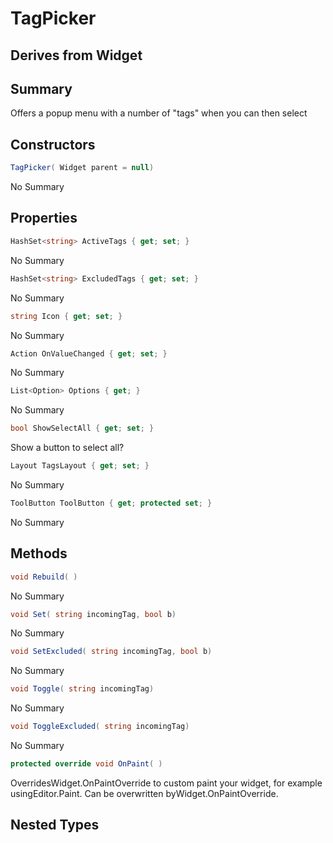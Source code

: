 # TagPicker

## Derives from Widget

## Summary

Offers a popup menu with a number of "tags" when you can then select
## Constructors

```c#
TagPicker( Widget parent = null) 
```
No Summary
## Properties

```c#
HashSet<string> ActiveTags { get; set; } 
```
No Summary
```c#
HashSet<string> ExcludedTags { get; set; } 
```
No Summary
```c#
string Icon { get; set; } 
```
No Summary
```c#
Action OnValueChanged { get; set; } 
```
No Summary
```c#
List<Option> Options { get; } 
```
No Summary
```c#
bool ShowSelectAll { get; set; } 
```
Show a button to select all?
```c#
Layout TagsLayout { get; set; } 
```
No Summary
```c#
ToolButton ToolButton { get; protected set; } 
```
No Summary
## Methods

```c#
void Rebuild( ) 
```
No Summary
```c#
void Set( string incomingTag, bool b) 
```
No Summary
```c#
void SetExcluded( string incomingTag, bool b) 
```
No Summary
```c#
void Toggle( string incomingTag) 
```
No Summary
```c#
void ToggleExcluded( string incomingTag) 
```
No Summary
```c#
protected override void OnPaint( ) 
```
OverridesWidget.OnPaintOverride to custom paint your widget, for example usingEditor.Paint. Can be overwritten byWidget.OnPaintOverride.
## Nested Types

